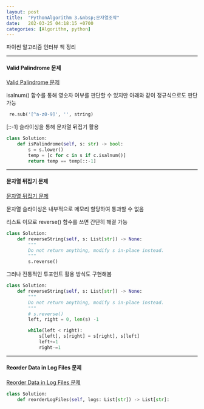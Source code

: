 ```yaml
---
layout: post
title:  "PythonAlgorithm 3.&nbsp;문자열조작"
date:   202-03-25 04:18:15 +0700
categories: [Algorithm, python]
---
```


파이썬 알고리즘 인터뷰 책 정리

---

#### Valid Palindrome 문제

[Valid Palindrome 문제](https://leetcode.com/problems/valid-palindrome/)

isalnum() 함수를 통해 영숫자 여부를 판단할 수 있지만 아래와 같이 정규식으로도 판단 가능

``` python
 re.sub('[^a-z0-9]', '', string)
```

[::-1] 슬라이싱을 통해 문자열 뒤집기 활용

``` python
class Solution:
    def isPalindrome(self, s: str) -> bool:
        s = s.lower()
        temp = [c for c in s if c.isalnum()]
        return temp == temp[::-1]
```

---

#### 문자열 뒤집기 문제

[문자열 뒤집기 문제](https://leetcode.com/problems/reverse-string/)

문자열 슬라이싱은 내부적으로 메모리 할당하여 통과할 수 없음

리스트 이므로 reverse() 함수를 쓰면 간단히 해결 가능

``` python
class Solution:
    def reverseString(self, s: List[str]) -> None:
        """
        Do not return anything, modify s in-place instead.
        """
        s.reverse()
```

그러나 전통적인 투포인트 활용 방식도 구현해봄

``` python
class Solution:
    def reverseString(self, s: List[str]) -> None:
        """
        Do not return anything, modify s in-place instead.
        """
        # s.reverse()
        left, right = 0, len(s) -1

        while(left < right):
            s[left], s[right] = s[right], s[left]
            left+=1
            right-=1
```

---

#### Reorder Data in Log Files 문제

[Reorder Data in Log Files 문제](https://leetcode.com/problems/reorder-data-in-log-files/)


``` python
class Solution:
    def reorderLogFiles(self, logs: List[str]) -> List[str]:
        
```